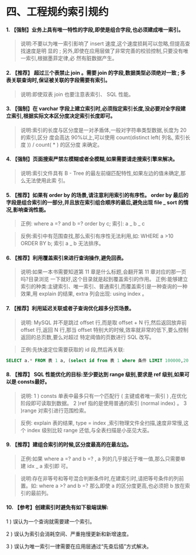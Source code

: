 四、工程规约索引规约
====

#### 1. 【强制】业务上具有唯一特性的字段,即使是组合字段,也必须建成唯一索引。

> 说明:不要以为唯一索引影响了 insert 速度,这个速度损耗可以忽略,但提高查找速度是明
显的 ; 另外,即使在应用层做了非常完善的校验控制,只要没有唯一索引,根据墨菲定律,必
然有脏数据产生。

#### 2. 【推荐】 超过三个表禁止 join 。需要 join 的字段,数据类型必须绝对一致 ; 多表关联查询时,保证被关联的字段需要有索引。

> 说明:即使双表 join 也要注意表索引、 SQL 性能。

#### 3. 【强制】在 varchar 字段上建立索引时,必须指定索引长度,没必要对全字段建立索引,根据实际文本区分度决定索引长度即可。

> 说明:索引的长度与区分度是一对矛盾体,一般对字符串类型数据,长度为 20 的索引,区分
度会高达 90%以上,可以使用 count(distinct left( 列名, 索引长度 )) / count( * ) 的区分度
来确定。

#### 4. 【强制】页面搜索严禁左模糊或者全模糊,如果需要请走搜索引擎来解决。

> 说明:索引文件具有 B - Tree 的最左前缀匹配特性,如果左边的值未确定,那么无法使用此索
引。

#### 5. 【推荐】如果有 order by 的场景,请注意利用索引的有序性。 order by 最后的字段是组合索引的一部分,并且放在索引组合顺序的最后,避免出现 file _ sort 的情况,影响查询性能。

> 正例: where a =? and b =? order by c; 索引: a _ b _ c

> 反例:索引中有范围查找,那么索引有序性无法利用,如: WHERE a >10 ORDER BY b; 索引
a _ b 无法排序。

#### 6. 【推荐】利用覆盖索引来进行查询操作,避免回表。

> 说明:如果一本书需要知道第 11 章是什么标题,会翻开第 11 章对应的那一页吗?目录浏览
一下就好,这个目录就是起到覆盖索引的作用。
正例:能够建立索引的种类:主键索引、唯一索引、普通索引,而覆盖索引是一种查询的一种
效果,用 explain 的结果, extra 列会出现: using index 。

#### 7. 【推荐】利用延迟关联或者子查询优化超多分页场景。

> 说明: MySQL 并不是跳过 offset 行,而是取 offset + N 行,然后返回放弃前 offset 行,返回
N 行,那当 offset 特别大的时候,效率就非常的低下,要么控制返回的总页数,要么对超过
特定阈值的页数进行 SQL 改写。

> 正例:先快速定位需要获取的 id 段,然后再关联:

```sql 
SELECT a.* FROM 表 1 a, (select id from 表 1 where 条件 LIMIT 100000,20 ) b where a.id=b.id

```

#### 8. 【推荐】 SQL 性能优化的目标:至少要达到 range 级别,要求是 ref 级别,如果可以是 consts最好。

> 说明:
1 ) consts 单表中最多只有一个匹配行 ( 主键或者唯一索引 ) ,在优化阶段即可读取到数据。
2 )ref 指的是使用普通的索引 (normal index) 。
3 )range 对索引进行范围检索。

> 反例: explain 表的结果, type = index ,索引物理文件全扫描,速度非常慢,这个 index 级别比较 range 还低,与全表扫描是小巫见大巫。

#### 9. 【推荐】建组合索引的时候,区分度最高的在最左边。

> 正例:如果 where a =? and b =? , a 列的几乎接近于唯一值,那么只需要单建 idx _ a 索引即
可。

> 说明:存在非等号和等号混合判断条件时,在建索引时,请把等号条件的列前置。如: where a >?
and b =? 那么即使 a 的区分度更高,也必须把 b 放在索引的最前列。

#### 10. 【参考】创建索引时避免有如下极端误解:

1 ) 误认为一个查询就需要建一个索引。

2 ) 误认为索引会消耗空间、严重拖慢更新和新增速度。

3 ) 误认为唯一索引一律需要在应用层通过“先查后插”方式解决。